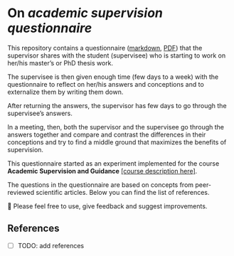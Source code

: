 
# On *academic supervision questionnaire*

This repository contains a questionnaire ([markdown](academic_supervision_questionnaire.md), [PDF](academic_supervision_questionnaire.pdf)) that the supervisor shares with the student (supervisee) who is starting to work on her/his master’s or PhD thesis work.

The supervisee is then given enough time (few days to a week) with the questionnaire to reflect on her/his answers and conceptions and to externalize them by writing them down.  

After returning the answers, the supervisor has few days to go through the supervisee’s answers.  

In a meeting, then, both the supervisor and the supervisee go through the answers together and compare and contrast the differences in their conceptions and try to find a middle ground that maximizes the benefits of supervision.  

This questionnaire started as an experiment implemented for the course **Academic Supervision and Guidance** [[course description here]](https://www.tuni.fi/studentsguide/curriculum/course-units/uta-ykoodi-45708?year=2019).  

The questions in the questionnaire are based on concepts from peer-reviewed scientific articles. Below you can find the list of references.  

:gem: Please feel free to use, give feedback and suggest improvements.  

## References  

- [ ] TODO: add references
